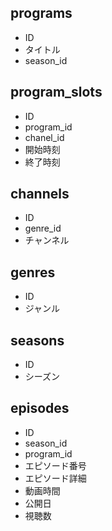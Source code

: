## programs
- ID
- タイトル
- season_id

## program_slots
- ID
- program_id
- chanel_id
- 開始時刻
- 終了時刻

## channels
- ID
- genre_id
- チャンネル

## genres
- ID
- ジャンル

## seasons
- ID
- シーズン

## episodes
- ID
- season_id
- program_id
- エピソード番号
- エピソード詳細
- 動画時間
- 公開日
- 視聴数
  

